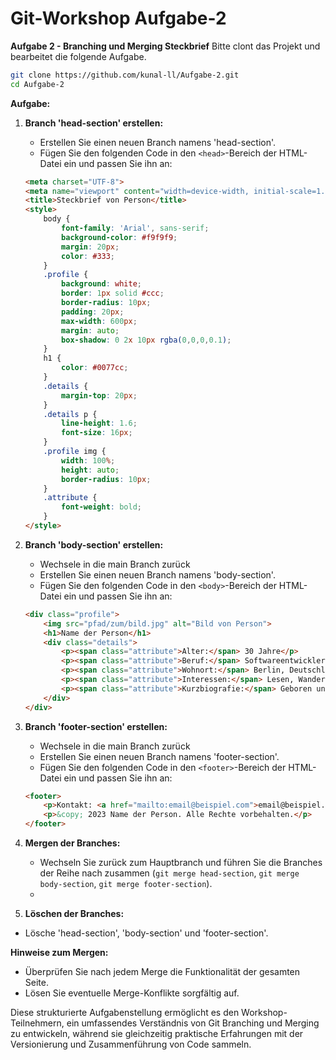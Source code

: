 # Git-Workshop Aufgabe-2

**Aufgabe 2 - Branching und Merging Steckbrief**
Bitte clont das Projekt und bearbeitet die folgende Aufgabe.
   ```sh
   git clone https://github.com/kunal-ll/Aufgabe-2.git
   cd Aufgabe-2
   ```
**Aufgabe:**
1. **Branch 'head-section' erstellen:**
   - Erstellen Sie einen neuen Branch namens 'head-section'.
   - Fügen Sie den folgenden Code in den `<head>`-Bereich der HTML-Datei ein und passen Sie ihn an:
   ```html
   <meta charset="UTF-8">
   <meta name="viewport" content="width=device-width, initial-scale=1.0">
   <title>Steckbrief von Person</title>
   <style>
       body {
           font-family: 'Arial', sans-serif;
           background-color: #f9f9f9;
           margin: 20px;
           color: #333;
       }
       .profile {
           background: white;
           border: 1px solid #ccc;
           border-radius: 10px;
           padding: 20px;
           max-width: 600px;
           margin: auto;
           box-shadow: 0 2x 10px rgba(0,0,0,0.1);
       }
       h1 {
           color: #0077cc;
       }
       .details {
           margin-top: 20px;
       }
       .details p {
           line-height: 1.6;
           font-size: 16px;
       }
       .profile img {
           width: 100%;
           height: auto;
           border-radius: 10px;
       }
       .attribute {
           font-weight: bold;
       }
   </style>
   ```

2. **Branch 'body-section' erstellen:**
   - Wechsele in die main Branch zurück
   - Erstellen Sie einen neuen Branch namens 'body-section'.
   - Fügen Sie den folgenden Code in den `<body>`-Bereich der HTML-Datei ein und passen Sie ihn an:
   ```html
   <div class="profile">
       <img src="pfad/zum/bild.jpg" alt="Bild von Person">
       <h1>Name der Person</h1>
       <div class="details">
           <p><span class="attribute">Alter:</span> 30 Jahre</p>
           <p><span class="attribute">Beruf:</span> Softwareentwickler</p>
           <p><span class="attribute">Wohnort:</span> Berlin, Deutschland</p>
           <p><span class="attribute">Interessen:</span> Lesen, Wandern, Programmieren</p>
           <p><span class="attribute">Kurzbiografie:</span> Geboren und aufgewachsen in Hamburg, hat die Person Informatik studiert und arbeitet seit 5 Jahren als Softwareentwickler in Berlin. In der Freizeit geht sie gerne wandern und beschäftigt sich mit Open-Source-Projekten.</p>
       </div>
   </div>
   ```

4. **Branch 'footer-section' erstellen:**
   - Wechsele in die main Branch zurück
   - Erstellen Sie einen neuen Branch namens 'footer-section'.
   - Fügen Sie den folgenden Code in den `<footer>`-Bereich der HTML-Datei ein und passen Sie ihn an:
   ```html
   <footer>
       <p>Kontakt: <a href="mailto:email@beispiel.com">email@beispiel.com</a></p>
       <p>&copy; 2023 Name der Person. Alle Rechte vorbehalten.</p>
   </footer>
   ```

6. **Mergen der Branches:**
   - Wechseln Sie zurück zum Hauptbranch und führen Sie die Branches der Reihe nach zusammen (`git merge head-section`, `git merge body-section`, `git merge footer-section`).
   - 
 7. **Löschen der Branches:**
   - Lösche 'head-section', 'body-section' und  'footer-section'.

**Hinweise zum Mergen:**
- Überprüfen Sie nach jedem Merge die Funktionalität der gesamten Seite.
- Lösen Sie eventuelle Merge-Konflikte sorgfältig auf.

Diese strukturierte Aufgabenstellung ermöglicht es den Workshop-Teilnehmern, ein umfassendes Verständnis von Git Branching und Merging zu entwickeln, während sie gleichzeitig praktische Erfahrungen mit der Versionierung und Zusammenführung von Code sammeln.
